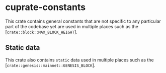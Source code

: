 # cuprate-constants
This crate contains general constants that are not specific to any particular
part of the codebase yet are used in multiple places such as the [`crate::block::MAX_BLOCK_HEIGHT`].

## Static data
This crate also contains `static` data used in multiple places such as the [`crate::genesis::mainnet::GENESIS_BLOCK`].
